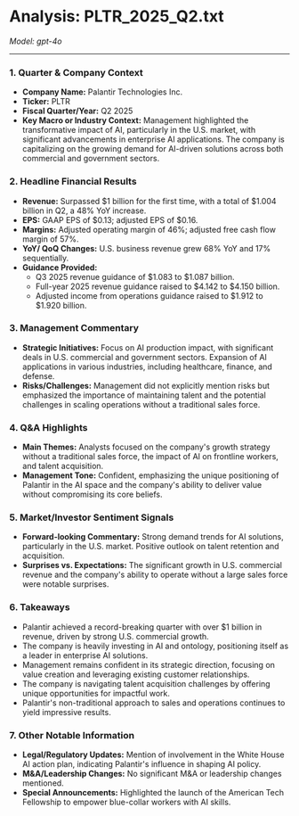 # Analysis: PLTR_2025_Q2.txt

*Model: gpt-4o*

---

### 1. Quarter & Company Context
- **Company Name:** Palantir Technologies Inc.
- **Ticker:** PLTR
- **Fiscal Quarter/Year:** Q2 2025
- **Key Macro or Industry Context:** Management highlighted the transformative impact of AI, particularly in the U.S. market, with significant advancements in enterprise AI applications. The company is capitalizing on the growing demand for AI-driven solutions across both commercial and government sectors.

### 2. Headline Financial Results
- **Revenue:** Surpassed $1 billion for the first time, with a total of $1.004 billion in Q2, a 48% YoY increase.
- **EPS:** GAAP EPS of $0.13; adjusted EPS of $0.16.
- **Margins:** Adjusted operating margin of 46%; adjusted free cash flow margin of 57%.
- **YoY/ QoQ Changes:** U.S. business revenue grew 68% YoY and 17% sequentially.
- **Guidance Provided:** 
  - Q3 2025 revenue guidance of $1.083 to $1.087 billion.
  - Full-year 2025 revenue guidance raised to $4.142 to $4.150 billion.
  - Adjusted income from operations guidance raised to $1.912 to $1.920 billion.

### 3. Management Commentary
- **Strategic Initiatives:** Focus on AI production impact, with significant deals in U.S. commercial and government sectors. Expansion of AI applications in various industries, including healthcare, finance, and defense.
- **Risks/Challenges:** Management did not explicitly mention risks but emphasized the importance of maintaining talent and the potential challenges in scaling operations without a traditional sales force.

### 4. Q&A Highlights
- **Main Themes:** Analysts focused on the company's growth strategy without a traditional sales force, the impact of AI on frontline workers, and talent acquisition.
- **Management Tone:** Confident, emphasizing the unique positioning of Palantir in the AI space and the company's ability to deliver value without compromising its core beliefs.

### 5. Market/Investor Sentiment Signals
- **Forward-looking Commentary:** Strong demand trends for AI solutions, particularly in the U.S. market. Positive outlook on talent retention and acquisition.
- **Surprises vs. Expectations:** The significant growth in U.S. commercial revenue and the company's ability to operate without a large sales force were notable surprises.

### 6. Takeaways
- Palantir achieved a record-breaking quarter with over $1 billion in revenue, driven by strong U.S. commercial growth.
- The company is heavily investing in AI and ontology, positioning itself as a leader in enterprise AI solutions.
- Management remains confident in its strategic direction, focusing on value creation and leveraging existing customer relationships.
- The company is navigating talent acquisition challenges by offering unique opportunities for impactful work.
- Palantir's non-traditional approach to sales and operations continues to yield impressive results.

### 7. Other Notable Information
- **Legal/Regulatory Updates:** Mention of involvement in the White House AI action plan, indicating Palantir's influence in shaping AI policy.
- **M&A/Leadership Changes:** No significant M&A or leadership changes mentioned.
- **Special Announcements:** Highlighted the launch of the American Tech Fellowship to empower blue-collar workers with AI skills.